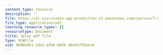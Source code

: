 ```yaml
---
content_type: resource
description: ''
file: https://ol-ocw-studio-app-production.s3.amazonaws.com/courses/7-01sc-fundamentals-of-biology-fall-2011/0b96bd611de1afb6b02ba0a3e7592ec6_QTb6YsxMbBY.pdf
file_type: application/pdf
learning_resource_types: []
resourcetype: Document
title: 3play pdf file
type: OCWFile
uid: 0b96bd61-1de1-afb6-b02b-a0a3e7592ec6
---
```


